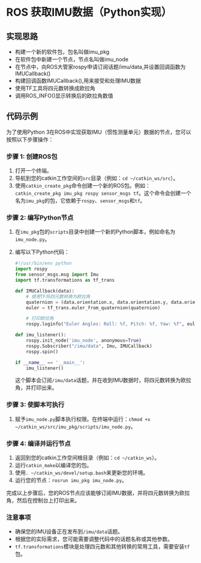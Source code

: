 # ROS 获取IMU数据（Python实现）

## 实现思路

- 构建一个新的软件包，包名叫做imu_pkg
- 在软件包中新建一个节点，节点名叫做imu_node
- 在节点中，向ROS大管家rospy申请订阅话题/imu/data,并设置回调函数为IMUCallback()
- 构建回调函数IMUCallback(),用来接受和处理IMU数据
- 使用TF工具将四元数转换成欧拉角
- 调用ROS_INFO()显示转换后的欧拉角数值



## 代码示例

为了使用Python 3在ROS中实现获取IMU（惯性测量单元）数据的节点，您可以按照以下步骤操作：

### 步骤 1: 创建ROS包

1. 打开一个终端。
2. 导航到您的catkin工作空间的`src`目录（例如：`cd ~/catkin_ws/src`）。
3. 使用`catkin_create_pkg`命令创建一个新的ROS包。例如：`catkin_create_pkg imu_pkg rospy sensor_msgs tf`。这个命令会创建一个名为`imu_pkg`的包，它依赖于`rospy`、`sensor_msgs`和`tf`。

### 步骤 2: 编写Python节点

1. 在`imu_pkg`包的`scripts`目录中创建一个新的Python脚本，例如命名为`imu_node.py`。
2. 编写以下Python代码：

   ```python
   #!/usr/bin/env python
   import rospy
   from sensor_msgs.msg import Imu
   import tf.transformations as tf_trans
   
   def IMUCallback(data):
       # 使用TF将四元数转换为欧拉角
       quaternion = (data.orientation.x, data.orientation.y, data.orientation.z, data.orientation.w)
       euler = tf_trans.euler_from_quaternion(quaternion)
   
       # 打印欧拉角
       rospy.loginfo("Euler Angles: Roll: %f, Pitch: %f, Yaw: %f", euler[0], euler[1], euler[2])
   
   def imu_listener():
       rospy.init_node('imu_node', anonymous=True)
       rospy.Subscriber("/imu/data", Imu, IMUCallback)
       rospy.spin()
   
   if __name__ == '__main__':
       imu_listener()
   ```

   这个脚本会订阅`/imu/data`话题，并在收到IMU数据时，将四元数转换为欧拉角，并打印出来。

### 步骤 3: 使脚本可执行

1. 赋予`imu_node.py`脚本执行权限。在终端中运行：`chmod +x ~/catkin_ws/src/imu_pkg/scripts/imu_node.py`。

### 步骤 4: 编译并运行节点

1. 返回到您的catkin工作空间根目录（例如：`cd ~/catkin_ws`）。
2. 运行`catkin_make`以编译您的包。
3. 使用`. ~/catkin_ws/devel/setup.bash`来更新您的环境。
4. 运行您的节点：`rosrun imu_pkg imu_node.py`。

完成以上步骤后，您的ROS节点应该能够订阅IMU数据，并将四元数转换为欧拉角，然后在控制台上打印出来。

### 注意事项

- 确保您的IMU设备正在发布到`/imu/data`话题。
- 根据您的实际需求，您可能需要调整代码中的话题名称或其他参数。
- `tf.transformations`模块是处理四元数和其他转换的常用工具，需要安装`tf`包。